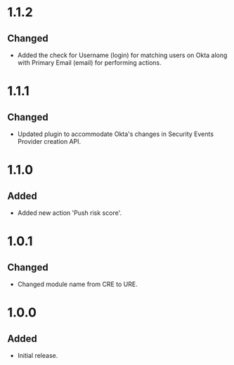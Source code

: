 # 1.1.2
## Changed
- Added the check for Username (login) for matching users on Okta along with Primary Email (email) for performing actions.

# 1.1.1
## Changed
- Updated plugin to accommodate Okta's changes in Security Events Provider creation API.

# 1.1.0
## Added
- Added new action 'Push risk score'.

# 1.0.1
## Changed
- Changed module name from CRE to URE.

# 1.0.0
## Added
- Initial release.